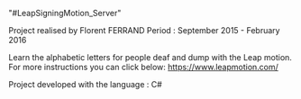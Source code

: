 "#LeapSigningMotion_Server" 

Project realised by Florent FERRAND Period : September 2015 - February 2016

Learn the alphabetic letters for people deaf and dump with the Leap motion. For more instructions you can click below: https://www.leapmotion.com/

Project developed with the language : C#
